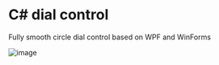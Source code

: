 # C# dial control
Fully smooth circle dial control based on WPF and WinForms

![image](https://github.com/skyisveryblue1/wpf-dial-control/assets/119230301/40b0243d-00c9-4f73-91e2-ef0053dca006)

